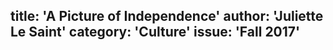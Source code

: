 title: 'A Picture of Independence'
author: 'Juliette Le Saint'
category: 'Culture'
issue: 'Fall 2017'
---

<!-- TODO: comic page -->

